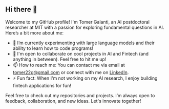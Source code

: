 ## Hi there 👋

Welcome to my GitHub profile! I'm Tomer Galanti, an AI postdoctoral researcher at MIT with a passion for exploring fundamental questions in AI. Here’s a bit more about me:

- 🌱 I’m currently experimenting with large language models and their ability to learn how to code programs!
- 👯 I'm open to collaborate on cool projects in AI and Fintech (and anything in between). Feel free to hit me up!
- 📫 How to reach me: You can contact me via email at tomer22g@gmail.com or connect with me on [LinkedIn](https://www.linkedin.com/in/tomer-galanti).
- ⚡ Fun fact: When I'm not working on my AI research, I enjoy building fintech applications for fun!

Feel free to check out my repositories and projects. I’m always open to feedback, collaboration, and new ideas. Let's innovate together!
